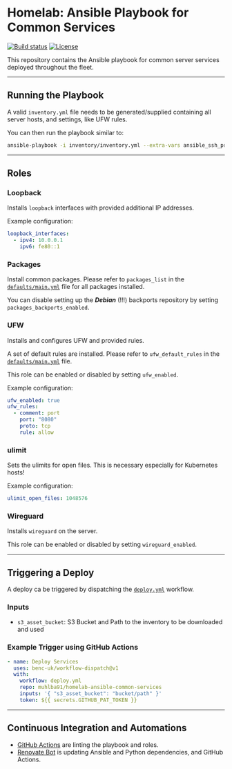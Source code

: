 # Homelab: Ansible Playbook for Common Services

[![Build status](https://img.shields.io/github/actions/workflow/status/muhlba91/homelab-ansible-common-services/pipeline.yml?style=for-the-badge)](https://github.com/muhlba91/homelab-ansible-common-services/actions/workflows/pipeline.yml)
[![License](https://img.shields.io/github/license/muhlba91/homelab-ansible-common-services?style=for-the-badge)](LICENSE.md)

This repository contains the Ansible playbook for common server services deployed throughout the fleet.

---

## Running the Playbook

A valid `inventory.yml` file needs to be generated/supplied containing all server hosts, and settings, like UFW rules.

You can then run the playbook similar to:

```bash
ansible-playbook -i inventory/inventory.yml --extra-vars ansible_ssh_private_key_file=inventory/ssh.key site.yml
```

---

## Roles

### Loopback

Installs `loopback` interfaces with provided additional IP addresses.

Example configuration:

```yaml
loopback_interfaces:
  - ipv4: 10.0.0.1
    ipv6: fe80::1
```

### Packages

Install common packages. Please refer to `packages_list` in the [`defaults/main.yml`](roles/packages/defaults/main.yml) file for all packages installed.

You can disable setting up the ***Debian*** (!!!) backports repository by setting `packages_backports_enabled`.

### UFW

Installs and configures UFW and provided rules.

A set of default rules are installed. Please refer to `ufw_default_rules` in the [`defaults/main.yml`](roles/ufw/defaults/main.yml) file.

This role can be enabled or disabled by setting `ufw_enabled`.

Example configuration:

```yaml
ufw_enabled: true
ufw_rules:
  - comment: port
    port: "8080"
    proto: tcp
    rule: allow
```

### ulimit

Sets the ulimits for open files. This is necessary especially for Kubernetes hosts!

Example configuration:

```yaml
ulimit_open_files: 1048576
```

### Wireguard

Installs `wireguard` on the server.

This role can be enabled or disabled by setting `wireguard_enabled`.

---

## Triggering a Deploy

A deploy ca be triggered by dispatching the [`deploy.yml`](.github/workflows/deploy.yml) workflow.

### Inputs

- `s3_asset_bucket`: S3 Bucket and Path to the inventory to be downloaded and used

### Example Trigger using GitHub Actions

```yaml
- name: Deploy Services
  uses: benc-uk/workflow-dispatch@v1
  with:
    workflow: deploy.yml
    repo: muhlba91/homelab-ansible-common-services
    inputs: '{ "s3_asset_bucket": "bucket/path" }'
    token: ${{ secrets.GITHUB_PAT_TOKEN }}
```

---

## Continuous Integration and Automations

- [GitHub Actions](https://docs.github.com/en/actions) are linting the playbook and roles.
- [Renovate Bot](https://github.com/renovatebot/renovate) is updating Ansible and Python dependencies, and GitHub Actions.
